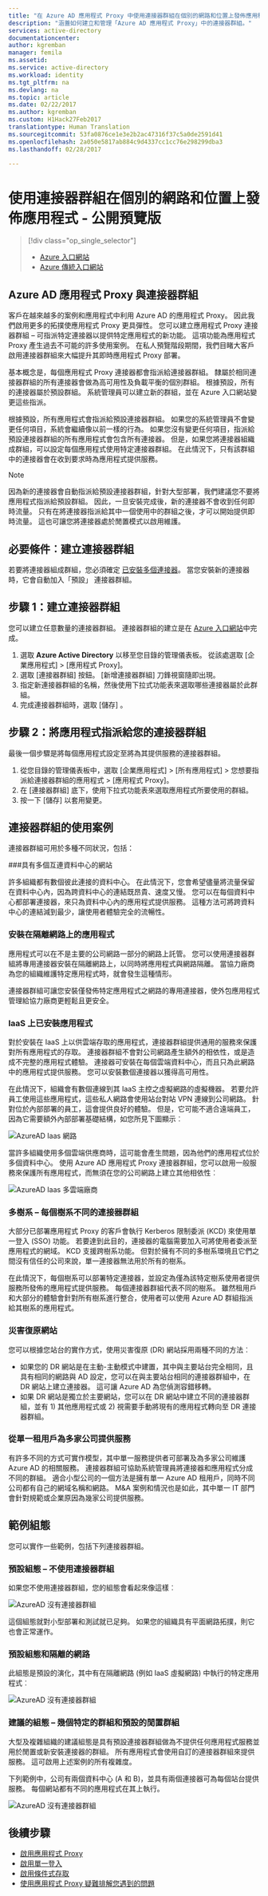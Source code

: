 ```yaml
---
title: "在 Azure AD 應用程式 Proxy 中使用連接器群組在個別的網路和位置上發佈應用程式 | Microsoft Docs"
description: "涵蓋如何建立和管理「Azure AD 應用程式 Proxy」中的連接器群組。"
services: active-directory
documentationcenter: 
author: kgremban
manager: femila
ms.assetid: 
ms.service: active-directory
ms.workload: identity
ms.tgt_pltfrm: na
ms.devlang: na
ms.topic: article
ms.date: 02/22/2017
ms.author: kgremban
ms.custom: H1Hack27Feb2017
translationtype: Human Translation
ms.sourcegitcommit: 53fa0876ce1e3e2b2ac47316f37c5a0de2591d41
ms.openlocfilehash: 2a050e5817ab884c9d4337cc1cc76e298299dba3
ms.lasthandoff: 02/28/2017

---
```


# <a name="publish-applications-on-separate-networks-and-locations-using-connector-groups---public-preview"></a>使用連接器群組在個別的網路和位置上發佈應用程式 - 公開預覽版
> [!div class="op_single_selector"]
> * [Azure 入口網站](active-directory-application-proxy-connectors-azure-portal.md)
> * [Azure 傳統入口網站](active-directory-application-proxy-connectors.md)
>

## <a name="azure-ad-application-proxy-and-connector-groups"></a>Azure AD 應用程式 Proxy 與連接器群組

客戶在越來越多的案例和應用程式中利用 Azure AD 的應用程式 Proxy。 因此我們啟用更多的拓撲使應用程式 Proxy 更具彈性。 您可以建立應用程式 Proxy 連接器群組 – 可指派特定連接器以提供特定應用程式的新功能。 這項功能為應用程式 Proxy 產生過去不可能的許多使用案例。 在私人預覽階段期間，我們目睹大客戶啟用連接器群組來大幅提升其即時應用程式 Proxy 部署。 

基本概念是，每個應用程式 Proxy 連接器都會指派給連接器群組。 隸屬於相同連接器群組的所有連接器會做為高可用性及負載平衡的個別群組。 根據預設，所有的連接器屬於預設群組。 系統管理員可以建立新的群組，並在 Azure 入口網站變更這些指派。 

根據預設，所有應用程式會指派給預設連接器群組。 如果您的系統管理員不會變更任何項目，系統會繼續像以前一樣的行為。 如果您沒有變更任何項目，指派給預設連接器群組的所有應用程式會包含所有連接器。 但是，如果您將連接器組織成群組，可以設定每個應用程式使用特定連接器群組。 在此情況下，只有該群組中的連接器會在收到要求時為應用程式提供服務。


>[!NOTE] 
>因為新的連接器會自動指派給預設連接器群組，針對大型部署，我們建議您不要將應用程式指派給預設群組。 因此，一旦安裝完成後，新的連接器不會收到任何即時流量。 只有在將連接器指派給其中一個使用中的群組之後，才可以開始提供即時流量。 這也可讓您將連接器處於閒置模式以啟用維護。
>

## <a name="prerequisite-create-your-connector-groups"></a>必要條件︰建立連接器群組
若要將連接器組成群組，您必須確定 [已安裝多個連接器](active-directory-application-proxy-enable.md)。 當您安裝新的連接器時，它會自動加入「預設」  連接器群組。

## <a name="step-1-create-connector-groups"></a>步驟 1：建立連接器群組
您可以建立任意數量的連接器群組。 連接器群組的建立是在 [Azure 入口網站](https://portal.azure.com)中完成。

1. 選取 **Azure Active Directory** 以移至您目錄的管理儀表板。 從該處選取 [企業應用程式] > [應用程式 Proxy]。
2. 選取 [連接器群組]  按鈕。 [新增連接器群組] 刀鋒視窗隨即出現。
3. 指定新連接器群組的名稱，然後使用下拉式功能表來選取哪些連接器屬於此群組。
4. 完成連接器群組時，選取 [儲存]  。

## <a name="step-2-assign-applications-to-your-connector-groups"></a>步驟 2：將應用程式指派給您的連接器群組
最後一個步驟是將每個應用程式設定至將為其提供服務的連接器群組。

1. 從您目錄的管理儀表板中，選取 [企業應用程式] > [所有應用程式] > 您想要指派給連接器群組的應用程式 > [應用程式 Proxy]。
2. 在 [連接器群組] 底下，使用下拉式功能表來選取應用程式所要使用的群組。
3. 按一下 [儲存]  以套用變更。

## <a name="use-cases-for-connector-groups"></a>連接器群組的使用案例 

連接器群組可用於多種不同狀況，包括：

###<a name="sites-with-multiple-interconnected-datacenters"></a>具有多個互連資料中心的網站

許多組織都有數個彼此連接的資料中心。 在此情況下，您會希望儘量將流量保留在資料中心內，因為跨資料中心的連結既昂貴、速度又慢。 您可以在每個資料中心都部署連接器，來只為資料中心內的應用程式提供服務。 這種方法可將跨資料中心的連結減到最少，讓使用者體驗完全的流暢性。

### <a name="applications-installed-on-isolated-networks"></a>安裝在隔離網路上的應用程式

應用程式可以在不是主要的公司網路一部分的網路上託管。 您可以使用連接器群組將專用連接器安裝在隔離網路上，以同時將應用程式與網路隔離。 當協力廠商為您的組織維護特定應用程式時，就會發生這種情形。 

連接器群組可讓您安裝僅發佈特定應用程式之網路的專用連接器，使外包應用程式管理給協力廠商更輕鬆且更安全。

### <a name="applications-installed-on-iaas"></a>IaaS 上已安裝應用程式 

對於安裝在 IaaS 上以供雲端存取的應用程式，連接器群組提供通用的服務來保護對所有應用程式的存取。 連接器群組不會對公司網路產生額外的相依性，或是造成不完整的應用程式體驗。 連接器可安裝在每個雲端資料中心，而且只為此網路中的應用程式提供服務。 您可以安裝數個連接器以獲得高可用性。

在此情況下，組織會有數個連線到其 IaaS 主控之虛擬網路的虛擬機器。 若要允許員工使用這些應用程式，這些私人網路會使用站台對站 VPN 連線到公司網路。 針對位於內部部署的員工，這會提供良好的體驗。 但是，它可能不適合遠端員工，因為它需要額外內部部署基礎結構，如您所見下圖顯示︰

![AzureAD Iaas 網路](./media/application-proxy-publish-apps-separate-networks/application-proxy-iaas-network.png)
  
當許多組織使用多個雲端供應商時，這可能會產生問題，因為他們的應用程式位於多個資料中心。 使用 Azure AD 應用程式 Proxy 連接器群組，您可以啟用一般服務來保護所有應用程式，而無須在您的公司網路上建立其他相依性︰

![AzureAD Iaas 多雲端廠商](./media/application-proxy-publish-apps-separate-networks/application-proxy-multiple-cloud-vendors.png)

### <a name="multi-forest--different-connector-groups-for-each-forest"></a>多樹系 – 每個樹系不同的連接器群組

大部分已部署應用程式 Proxy 的客戶會執行 Kerberos 限制委派 (KCD) 來使用單一登入 (SSO) 功能。 若要達到此目的，連接器的電腦需要加入可將使用者委派至應用程式的網域。 KCD 支援跨樹系功能。 但對於擁有不同的多樹系環境且它們之間沒有信任的公司來說，單一連接器無法用於所有的樹系。 

在此情況下，每個樹系可以部署特定連接器，並設定為僅為該特定樹系使用者提供服務所發佈的應用程式提供服務。 每個連接器群組代表不同的樹系。 雖然租用戶和大部分的體驗會針對所有樹系進行整合，使用者可以使用 Azure AD 群組指派給其樹系的應用程式。
 
### <a name="disaster-recovery-sites"></a>災害復原網站

您可以根據您站台的實作方式，使用災害復原 (DR) 網站採用兩種不同的方法︰

* 如果您的 DR 網站是在主動-主動模式中建置，其中與主要站台完全相同，且具有相同的網路與 AD 設定，您可以在與主要站台相同的連接器群組中，在 DR 網站上建立連接器。 這可讓 Azure AD 為您偵測容錯移轉。
* 如果 DR 網站是獨立於主要網站，您可以在 DR 網站中建立不同的連接器群組，並有 1) 其他應用程式或 2) 視需要手動將現有的應用程式轉向至 DR 連接器群組。
 
### <a name="serve-multiple-companies-from-a-single-tenant"></a>從單一租用戶為多家公司提供服務

有許多不同的方式可實作模型，其中單一服務提供者可部署及為多家公司維護 Azure AD 的相關服務。 連接器群組可協助系統管理員將連接器和應用程式分成不同的群組。 適合小型公司的一個方法是擁有單一 Azure AD 租用戶，同時不同公司都有自己的網域名稱和網路。 M&A 案例和情況也是如此，其中單一 IT 部門會針對規範或企業原因為幾家公司提供服務。 

## <a name="sample-configurations"></a>範例組態

您可以實作一些範例，包括下列連接器群組。
 
### <a name="default-configuration--no-use-for-connector-groups"></a>預設組態 – 不使用連接器群組

如果您不使用連接器群組，您的組態會看起來像這樣︰

![AzureAD 沒有連接器群組](./media/application-proxy-publish-apps-separate-networks/application-proxy-sample-config-1.png)
 
這個組態就對小型部署和測試就已足夠。 如果您的組織具有平面網路拓撲，則它也會正常運作。
 
### <a name="default-configuration-and-an-isolated-network"></a>預設組態和隔離的網路

此組態是預設的演化，其中有在隔離網路 (例如 IaaS 虛擬網路) 中執行的特定應用程式︰ 

![AzureAD 沒有連接器群組](./media/application-proxy-publish-apps-separate-networks/application-proxy-sample-config-2.png)
 
### <a name="recommended-configuration--several-specific-groups-and-a-default-group-for-idle"></a>建議的組態 – 幾個特定的群組和預設的閒置群組

大型及複雜組織的建議組態是具有預設連接器群組做為不提供任何應用程式服務並用於閒置或新安裝連接器的群組。 所有應用程式會使用自訂的連接器群組來提供服務。 這可啟用上述案例的所有複雜度。

下列範例中，公司有兩個資料中心 (A 和 B)，並具有兩個連接器可為每個站台提供服務。 每個網站都有不同的應用程式在其上執行。 

![AzureAD 沒有連接器群組](./media/application-proxy-publish-apps-separate-networks/application-proxy-sample-config-3.png)
 
## <a name="next-steps"></a>後續步驟
* [啟用應用程式 Proxy](active-directory-application-proxy-enable.md)
* [啟用單一登入](active-directory-application-proxy-sso-using-kcd.md)
* [啟用條件式存取](active-directory-application-proxy-conditional-access.md)
* [使用應用程式 Proxy 疑難排解您遇到的問題](active-directory-application-proxy-troubleshoot.md)


